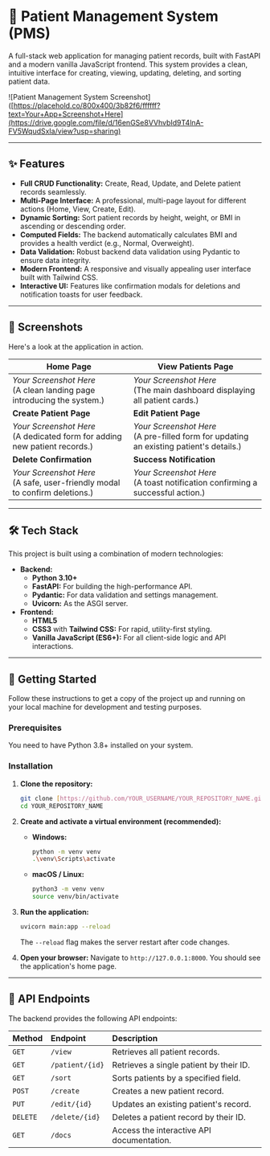 # 🏥 Patient Management System (PMS)

A full-stack web application for managing patient records, built with FastAPI and a modern vanilla JavaScript frontend. This system provides a clean, intuitive interface for creating, viewing, updating, deleting, and sorting patient data.

![Patient Management System Screenshot]([https://placehold.co/800x400/3b82f6/ffffff?text=Your+App+Screenshot+Here](https://drive.google.com/file/d/16enGSe8VVhvbId9T4lnA-FV5WqudSxIa/view?usp=sharing)

---

## ✨ Features

* **Full CRUD Functionality:** Create, Read, Update, and Delete patient records seamlessly.
* **Multi-Page Interface:** A professional, multi-page layout for different actions (Home, View, Create, Edit).
* **Dynamic Sorting:** Sort patient records by height, weight, or BMI in ascending or descending order.
* **Computed Fields:** The backend automatically calculates BMI and provides a health verdict (e.g., Normal, Overweight).
* **Data Validation:** Robust backend data validation using Pydantic to ensure data integrity.
* **Modern Frontend:** A responsive and visually appealing user interface built with Tailwind CSS.
* **Interactive UI:** Features like confirmation modals for deletions and notification toasts for user feedback.

---

## 📸 Screenshots

Here's a look at the application in action.

| Home Page                                                                                             | View Patients Page                                                                                               |
| ----------------------------------------------------------------------------------------------------- | ---------------------------------------------------------------------------------------------------------------- |
| *Your Screenshot Here* <br> (A clean landing page introducing the system.)                            | *Your Screenshot Here* <br> (The main dashboard displaying all patient cards.)                                   |
| **Create Patient Page** | **Edit Patient Page** |
| *Your Screenshot Here* <br> (A dedicated form for adding new patient records.)                        | *Your Screenshot Here* <br> (A pre-filled form for updating an existing patient's details.)                    |
| **Delete Confirmation** | **Success Notification** |
| *Your Screenshot Here* <br> (A safe, user-friendly modal to confirm deletions.)                       | *Your Screenshot Here* <br> (A toast notification confirming a successful action.)                               |

---

## 🛠️ Tech Stack

This project is built using a combination of modern technologies:

* **Backend:**
    * **Python 3.10+**
    * **FastAPI:** For building the high-performance API.
    * **Pydantic:** For data validation and settings management.
    * **Uvicorn:** As the ASGI server.
* **Frontend:**
    * **HTML5**
    * **CSS3** with **Tailwind CSS:** For rapid, utility-first styling.
    * **Vanilla JavaScript (ES6+):** For all client-side logic and API interactions.

---

## 🚀 Getting Started

Follow these instructions to get a copy of the project up and running on your local machine for development and testing purposes.

### Prerequisites

You need to have Python 3.8+ installed on your system.

### Installation

1.  **Clone the repository:**
    ```bash
    git clone [https://github.com/YOUR_USERNAME/YOUR_REPOSITORY_NAME.git](https://github.com/YOUR_USERNAME/YOUR_REPOSITORY_NAME.git)
    cd YOUR_REPOSITORY_NAME
    ```

2.  **Create and activate a virtual environment (recommended):**
    * **Windows:**
        ```bash
        python -m venv venv
        .\venv\Scripts\activate
        ```
    * **macOS / Linux:**
        ```bash
        python3 -m venv venv
        source venv/bin/activate
        ```


3.  **Run the application:**
    ```bash
    uvicorn main:app --reload
    ```
    The `--reload` flag makes the server restart after code changes.

4.  **Open your browser:**
    Navigate to `http://127.0.0.1:8000`. You should see the application's home page.

---

## 🔌 API Endpoints

The backend provides the following API endpoints:

| Method | Endpoint             | Description                               |
| :----- | :------------------- | :---------------------------------------- |
| `GET`  | `/view`              | Retrieves all patient records.            |
| `GET`  | `/patient/{id}`      | Retrieves a single patient by their ID.   |
| `GET`  | `/sort`              | Sorts patients by a specified field.      |
| `POST` | `/create`            | Creates a new patient record.             |
| `PUT`  | `/edit/{id}`         | Updates an existing patient's record.     |
| `DELETE`| `/delete/{id}`       | Deletes a patient record by their ID.     |
| `GET`  | `/docs`              | Access the interactive API documentation. |


